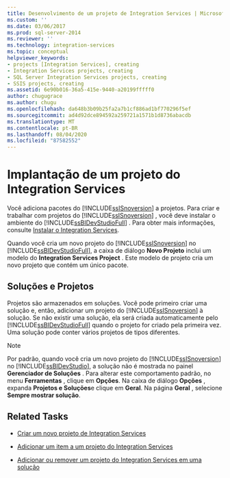 ```yaml
---
title: Desenvolvimento de um projeto de Integration Services | Microsoft Docs
ms.custom: ''
ms.date: 03/06/2017
ms.prod: sql-server-2014
ms.reviewer: ''
ms.technology: integration-services
ms.topic: conceptual
helpviewer_keywords:
- projects [Integration Services], creating
- Integration Services projects, creating
- SQL Server Integration Services projects, creating
- SSIS projects, creating
ms.assetid: 6e90b016-36a5-415e-9440-a20199fffff0
author: chugugrace
ms.author: chugu
ms.openlocfilehash: da648b3b09b25fa2a7b1cf886ad1bf770296f5ef
ms.sourcegitcommit: ad4d92dce894592a259721a1571b1d8736abacdb
ms.translationtype: MT
ms.contentlocale: pt-BR
ms.lasthandoff: 08/04/2020
ms.locfileid: "87582552"
---
```

# <a name="development-of-an-integration-services-project"></a>Implantação de um projeto do Integration Services
  Você adiciona pacotes do [!INCLUDE[ssISnoversion](../includes/ssisnoversion-md.md)] a projetos. Para criar e trabalhar com projetos do [!INCLUDE[ssISnoversion](../includes/ssisnoversion-md.md)] , você deve instalar o ambiente do [!INCLUDE[ssBIDevStudioFull](../includes/ssbidevstudiofull-md.md)] . Para obter mais informações, consulte [Instalar o Integration Services](install-windows/install-integration-services.md).  
  
 Quando você cria um novo projeto do [!INCLUDE[ssISnoversion](../includes/ssisnoversion-md.md)] no [!INCLUDE[ssBIDevStudioFull](../includes/ssbidevstudiofull-md.md)], a caixa de diálogo **Novo Projeto** inclui um modelo do **Integration Services Project** . Este modelo de projeto cria um novo projeto que contém um único pacote.  
  
## <a name="projects-and-solutions"></a>Soluções e Projetos  
 Projetos são armazenados em soluções. Você pode primeiro criar uma solução e, então, adicionar um projeto do [!INCLUDE[ssISnoversion](../includes/ssisnoversion-md.md)] à solução. Se não existir uma solução, ela será criada automaticamente pelo [!INCLUDE[ssBIDevStudioFull](../includes/ssbidevstudiofull-md.md)] quando o projeto for criado pela primeira vez. Uma solução pode conter vários projetos de tipos diferentes.  
  
> [!NOTE]  
>  Por padrão, quando você cria um novo projeto do [!INCLUDE[ssISnoversion](../includes/ssisnoversion-md.md)] no [!INCLUDE[ssBIDevStudio](../includes/ssbidevstudio-md.md)], a solução não é mostrada no painel **Gerenciador de Soluções** . Para alterar este comportamento padrão, no menu **Ferramentas** , clique em **Opções**. Na caixa de diálogo **Opções** , expanda **Projetos e Soluções**e clique em **Geral**. Na página **Geral** , selecione **Sempre mostrar solução**.  
  
## <a name="related-tasks"></a>Related Tasks  
  
-   [Criar um novo projeto de Integration Services](../../2014/integration-services/create-a-new-integration-services-project.md)  
  
-   [Adicionar um item a um projeto do Integration Services](../../2014/integration-services/add-an-item-to-an-integration-services-project.md)  
  
-   [Adicionar ou remover um projeto do Integration Services em uma solução](../../2014/integration-services/add-or-remove-an-integration-services-project-in-a-solution.md)  
  
  
